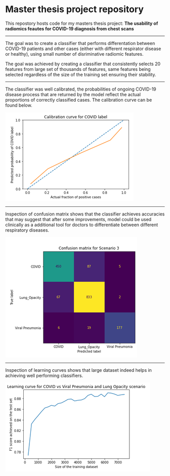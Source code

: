 # Master thesis project repository

This repostory hosts code for my masters thesis project: **The usability of radiomics feautes for COVID-19 diagnosis from chest scans**


----

The goal was to create a classifier that performs differentation between COVID-19 patients and other cases (either with different respirator disease or healthy), using small number of disriminative radiomic features.


The goal was achieved by creating a classifier that consistently selects 20 features from large set of thousands of features, same features being selected regardless of the size of the training set ensuring their stability.

----

The classifier was well calibrated, the probabilities of ongoing COVID-19 disease process that are returned by the model reflect the actual proportions of correctly classified cases. The calibration curve can be found below.

![calibration_curve](images/Calibration_curve.png)

---

Inspection of confusion matrix shows that the classifier achieves accuracies that may suggest that after some improvements, model could be used clinically as a additional tool for doctors to differentiate between different respiratory diseases.

![confusion](images/Confusion_matrix.png)

---

Inspection of learning curves shows that large dataset indeed helps in achieving well performing classifiers.

![learning](images/Learning_curve.png)